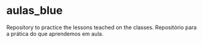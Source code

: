 # aulas_blue
Repository to practice the lessons teached on the classes. Repositório para a prática do que aprendemos em aula.
